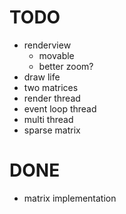 
# TODO
* renderview
  * movable
  * better zoom?
* draw life
* two matrices
* render thread
* event loop thread
* multi thread
* sparse matrix



# DONE
* matrix implementation
